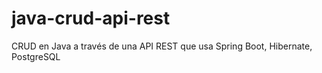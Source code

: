 # java-crud-api-rest
CRUD en Java a través de una API REST que usa Spring Boot, Hibernate, PostgreSQL
